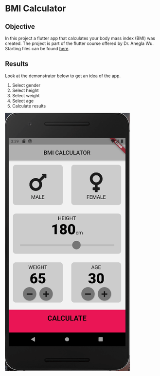 


# BMI Calculator 

## Objective 

In this project a flutter app that calculates your body mass index (BMI) was created. The project is part of the flutter course offered by Dr. Anegla Wu. Starting files can be found [here](https://github.com/londonappbrewery/bmi-calculator-flutter).
## Results

Look at the demonstrator below to get an idea of the app.
1. Select gender 
2. Select height 
3. Select weight 
4. Select age
5. Calculate results


![Gif of the BMI-App](./gif_ReadME.gif)


